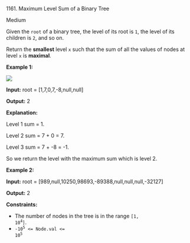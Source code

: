 1161\. Maximum Level Sum of a Binary Tree

Medium

Given the `root` of a binary tree, the level of its root is `1`, the level of its children is `2`, and so on.

Return the **smallest** level `x` such that the sum of all the values of nodes at level `x` is **maximal**.

**Example 1:**

![](https://assets.leetcode.com/uploads/2019/05/03/capture.JPG)

**Input:** root = [1,7,0,7,-8,null,null]

**Output:** 2

**Explanation:**  

Level 1 sum = 1. 

Level 2 sum = 7 + 0 = 7. 

Level 3 sum = 7 + -8 = -1. 

So we return the level with the maximum sum which is level 2.

**Example 2:**

**Input:** root = [989,null,10250,98693,-89388,null,null,null,-32127]

**Output:** 2

**Constraints:**

*   The number of nodes in the tree is in the range <code>[1, 10<sup>4</sup>]</code>.
*   <code>-10<sup>5</sup> <= Node.val <= 10<sup>5</sup></code>